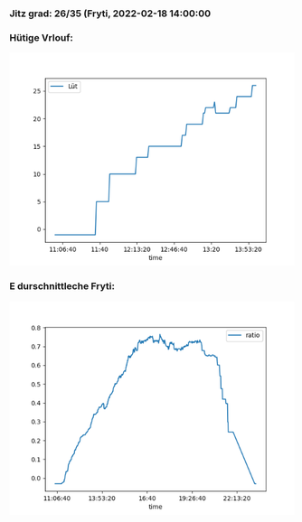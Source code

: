 ### Jitz grad: 26/35 (Fryti, 2022-02-18 14:00:00

### Hütige Vrlouf:
![Graph](Today.png)

### E durschnittleche Fryti:
![Graph](Fryti.png)